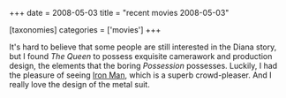 +++
date = 2008-05-03
title = "recent movies 2008-05-03"

[taxonomies]
categories = ['movies']
+++

It\'s hard to believe that some people are still interested in the Diana
story, but I found *The Queen* to possess exquisite camerawork and
production design, the elements that the boring *Possession* possesses.
Luckily, I had the pleasure of seeing [Iron Man], which is a superb
crowd-pleaser. And I really love the design of the metal suit.

  [Iron Man]: http://movies.tshepang.net/iron-man
